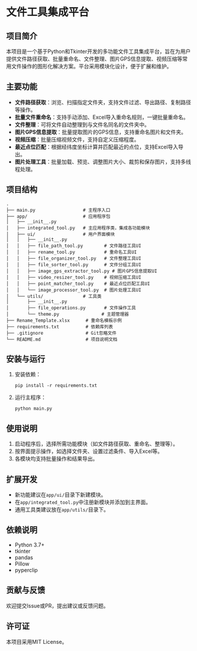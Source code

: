 # 文件工具集成平台

## 项目简介

本项目是一个基于Python和Tkinter开发的多功能文件工具集成平台，旨在为用户提供文件路径获取、批量重命名、文件整理、图片GPS信息提取、视频压缩等常用文件操作的图形化解决方案。平台采用模块化设计，便于扩展和维护。

## 主要功能

- **文件路径获取**：浏览、扫描指定文件夹，支持文件过滤、导出路径、复制路径等操作。
- **批量文件重命名**：支持手动添加、Excel导入重命名规则，一键批量重命名。
- **文件整理**：可将文件自动整理到与文件名同名的文件夹中。
- **图片GPS信息提取**：批量提取图片的GPS信息，支持重命名图片和文件夹。
- **视频压缩**：批量压缩视频文件，支持自定义压缩程度。
- **最近点位匹配**：根据经纬度坐标计算并匹配最近的点位，支持Excel导入导出。
- **图片处理工具**：批量加载、预览、调整图片大小、裁剪和保存图片，支持多线程处理。

## 项目结构

```
.
├── main.py                  # 主程序入口
├── app/                     # 应用程序包
│   ├── __init__.py
│   ├── integrated_tool.py   # 主应用程序类，集成各功能模块
│   ├── ui/                  # 用户界面模块
│   │   ├── __init__.py
│   │   ├── file_path_tool.py        # 文件路径工具UI
│   │   ├── rename_tool.py           # 重命名工具UI
│   │   ├── file_organizer_tool.py   # 文件整理工具UI
│   │   ├── file_sorter_tool.py      # 文件分组工具UI
│   │   ├── image_gps_extractor_tool.py # 图片GPS信息提取UI
│   │   ├── video_resizer_tool.py    # 视频压缩工具UI
│   │   ├── point_matcher_tool.py    # 最近点位匹配工具UI
│   │   └── image_processor_tool.py  # 图片处理工具UI
│   └── utils/               # 工具类
│       ├── __init__.py
│       ├── file_operations.py       # 文件操作工具
│       └── theme.py                # 主题管理器
├── Rename_Template.xlsx      # 重命名模板示例
├── requirements.txt          # 依赖库列表
├── .gitignore                # Git忽略文件
└── README.md                 # 项目说明文档
```

## 安装与运行

1. 安装依赖：
   ```
   pip install -r requirements.txt
   ```
2. 运行主程序：
   ```
   python main.py
   ```

## 使用说明

1. 启动程序后，选择所需功能模块（如文件路径获取、重命名、整理等）。
2. 按界面提示操作，如选择文件夹、设置过滤条件、导入Excel等。
3. 各模块均支持批量操作和结果导出。

## 扩展开发

- 新功能建议在`app/ui/`目录下新建模块。
- 在`app/integrated_tool.py`中注册新模块并添加到主界面。
- 通用工具类建议放在`app/utils/`目录下。

## 依赖说明

- Python 3.7+
- tkinter
- pandas
- Pillow
- pyperclip

## 贡献与反馈

欢迎提交Issue或PR，提出建议或反馈问题。

## 许可证

本项目采用MIT License。